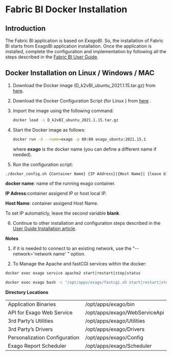 # Fabric BI Docker Installation

## Introduction

The Fabric BI application is based on *ExagoBI*. So, the installation of Fabric BI starts from ExagoBI application installation. Once the application is installed, complete the configuration and implementation by following all the steps described in the [Fabric BI User Guide](/articles/38_bi_integration/00_BI_user_guide_overview.md).

## Docker Installation on Linux / Windows / MAC

1. Download the Docker image (D_k2vBI_ubuntu_2021.1.15.tar.gz) from [here](https://download.k2view.com/index.php/s/hDtKbxgv1gMylYs).
2. Download the Docker Configuration Script (for Linux ) from [here](https://download.k2view.com/index.php/s/yBnXEWhq9SrTDX6) .

3. Import the image using the following command:

   ~~~bash
   docker load -i D_k2vBI_ubuntu_2021.1.15.tar.gz
   ~~~

4. Start the Docker image as follows:
   ~~~bash
   docker run -d --name=exago -p 80:80 exago_ubuntu:2021.15.1
   ~~~

   where **exago** is the docker name (you can define a different name if needed).

5. Run the configuration script:

~~~bash
./docker_config.sh {Container Name} {IP Address}|{Host Name}| {leave blank}
~~~
 
   **docker name**: name of the running exago container.
   
   **IP Adress**:container assigend IP or host local IP.
   
   **Host Name**: container assigend Host Name.
   
   To set IP automaticly, leave the second variable **blank**.
   
   
6. Continue to other installation and configuration steps described in the [User Guide Installation article](/articles/38_bi_integration/01_Installation.md).


**Notes**
 1. if it is needed to connect to an existing network, use the "--network='network name' " option. 

2. To Manage the Apache and fastCGI services within the docker:

  ~~~bash
  docker exec exago service apache2 start|restart|stop|status
  ~~~
  
  ~~~bash
  docker exec exago bash -c "/opt/apps/exago/fastcgi.sh start|restart|stop|status
  ~~~

**Directory Locations**

<table style="border-collapse: collapse; width: 100%;">
<tbody>
<tr>
<td style="width: 50%; height: 18px;">Application Binaries</td>
<td style="width: 50%; height: 18px;">/opt/apps/exago/bin</td>
</tr>
<tr>
<td style="width: 50%; height: 18px;">API for Exago Web Service</td>

<td style="width: 50%; height: 18px;">/opt/apps/exago/WebServiceApi</td>
</tr>
<tr>
<td style="width: 50%; height: 18px;">3rd Party’s Utilities</td>

<td style="width: 50%; height: 18px;">/opt/apps/exago/Utilities</td>
</tr>
<tr>
<td style="width: 50%; height: 18px;">3rd Party’s Drivers</td>

<td style="width: 50%; height: 18px;">/opt/apps/exago/Drivers</td>
</tr>
<tr>
<td style="width: 50%; height: 18px;">Personalization Configuration</td>

<td style="width: 50%; height: 18px;">/opt/apps/exago/Config</td>
</tr>
<tr>
<td style="width: 50%; height: 18px;">Exago Report Scheduler</td>
<td style="width: 50%; height: 18px;">/opt/apps/exago/Scheduler</td>
</tr>
</tbody>
</table>

